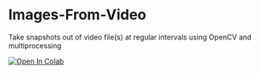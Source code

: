 # Images-From-Video
Take snapshots out of video file(s) at regular intervals using OpenCV and multiprocessing

<a target="_blank" href="https://colab.research.google.com/github/scr255/Images-From-Video/blob/main/images_from_video.ipynb">
  <img src="https://colab.research.google.com/assets/colab-badge.svg" alt="Open In Colab"/>
</a>
